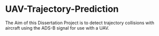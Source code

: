 # UAV-Trajectory-Prediction
The Aim of this Dissertation Project is to detect trajectory collisions with aircraft using the ADS-B signal for use with a UAV.
